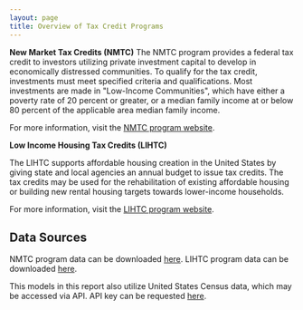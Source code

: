 ```yaml
---
layout: page
title: Overview of Tax Credit Programs
---
```


**New Market Tax Credits (NMTC)**
The NMTC program provides a federal tax credit to investors utilizing private investment capital to develop in economically distressed communities. To qualify for the tax credit, investments must meet specified criteria and qualifications. Most investments are made in "Low-Income Communities", which have either a poverty rate of 20 percent or greater, or a median family income at or below 80 percent of the applicable area median family income.

For more information, visit the [NMTC program website](https://www.cdfifund.gov/programs-training/programs/new-markets-tax-credit).

**Low Income Housing Tax Credits (LIHTC)**

The LIHTC supports affordable housing creation in the United States by giving state and local agencies an annual budget to issue tax credits. The tax credits may be used for the rehabilitation of existing affordable housing or building new rental housing targets towards lower-income households.

For more information, visit the [LIHTC program website](https://www.huduser.gov/portal/datasets/lihtc.html).

## Data Sources

NMTC program data can be downloaded [here](https://github.com/DS4PS/cpp-528-spr-2020/blob/master/labs/data/raw/NMTC/nmtc-sheet-01.csv).
LIHTC program data can be downloaded [here](https://lihtc.huduser.gov/).

This models in this report also utilize United States Census data, which may be accessed via API. API key can be requested [here](https://api.census.gov/data/key_signup.html). 
